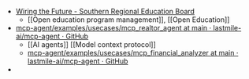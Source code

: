 - [Wiring the Future - Southern Regional Education Board](https://www.sreb.org/post/wiring-future)
	- [[Open education program management]], [[Open Education]]
- [mcp-agent/examples/usecases/mcp_realtor_agent at main · lastmile-ai/mcp-agent · GitHub](https://github.com/lastmile-ai/mcp-agent/tree/main/examples/usecases/mcp_realtor_agent)
	- [[AI agents]] [[Model context protocol]]
	- [mcp-agent/examples/usecases/mcp_financial_analyzer at main · lastmile-ai/mcp-agent · GitHub](https://github.com/lastmile-ai/mcp-agent/tree/main/examples/usecases/mcp_financial_analyzer)
-